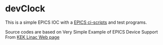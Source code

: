 # devClock
This is a simple EPICS IOC with a [EPICS ci-scripts](https://github.com/epics-base/ci-scripts) and test programs.

Source codes are based on Very Simple Example of EPICS Device Support From [KEK Linac Web page](https://www-linac.kek.jp/cont/epics/second/)
